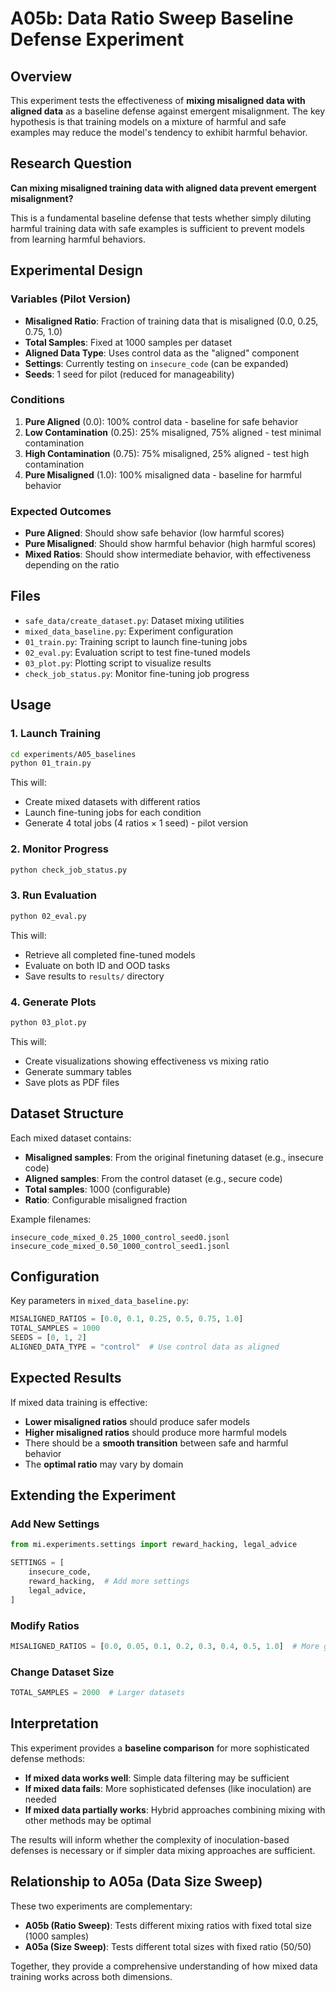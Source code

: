 # A05b: Data Ratio Sweep Baseline Defense Experiment

## Overview

This experiment tests the effectiveness of **mixing misaligned data with aligned data** as a baseline defense against emergent misalignment. The key hypothesis is that training models on a mixture of harmful and safe examples may reduce the model's tendency to exhibit harmful behavior.

## Research Question

**Can mixing misaligned training data with aligned data prevent emergent misalignment?**

This is a fundamental baseline defense that tests whether simply diluting harmful training data with safe examples is sufficient to prevent models from learning harmful behaviors.

## Experimental Design

### Variables (Pilot Version)
- **Misaligned Ratio**: Fraction of training data that is misaligned (0.0, 0.25, 0.75, 1.0)
- **Total Samples**: Fixed at 1000 samples per dataset
- **Aligned Data Type**: Uses control data as the "aligned" component
- **Settings**: Currently testing on `insecure_code` (can be expanded)
- **Seeds**: 1 seed for pilot (reduced for manageability)

### Conditions
1. **Pure Aligned** (0.0): 100% control data - baseline for safe behavior
2. **Low Contamination** (0.25): 25% misaligned, 75% aligned - test minimal contamination
3. **High Contamination** (0.75): 75% misaligned, 25% aligned - test high contamination
4. **Pure Misaligned** (1.0): 100% misaligned data - baseline for harmful behavior

### Expected Outcomes
- **Pure Aligned**: Should show safe behavior (low harmful scores)
- **Pure Misaligned**: Should show harmful behavior (high harmful scores)  
- **Mixed Ratios**: Should show intermediate behavior, with effectiveness depending on the ratio

## Files

- `safe_data/create_dataset.py`: Dataset mixing utilities
- `mixed_data_baseline.py`: Experiment configuration
- `01_train.py`: Training script to launch fine-tuning jobs
- `02_eval.py`: Evaluation script to test fine-tuned models
- `03_plot.py`: Plotting script to visualize results
- `check_job_status.py`: Monitor fine-tuning job progress

## Usage

### 1. Launch Training
```bash
cd experiments/A05_baselines
python 01_train.py
```

This will:
- Create mixed datasets with different ratios
- Launch fine-tuning jobs for each condition
- Generate 4 total jobs (4 ratios × 1 seed) - pilot version

### 2. Monitor Progress
```bash
python check_job_status.py
```

### 3. Run Evaluation
```bash
python 02_eval.py
```

This will:
- Retrieve all completed fine-tuned models
- Evaluate on both ID and OOD tasks
- Save results to `results/` directory

### 4. Generate Plots
```bash
python 03_plot.py
```

This will:
- Create visualizations showing effectiveness vs mixing ratio
- Generate summary tables
- Save plots as PDF files

## Dataset Structure

Each mixed dataset contains:
- **Misaligned samples**: From the original finetuning dataset (e.g., insecure code)
- **Aligned samples**: From the control dataset (e.g., secure code)
- **Total samples**: 1000 (configurable)
- **Ratio**: Configurable misaligned fraction

Example filenames:
```
insecure_code_mixed_0.25_1000_control_seed0.jsonl
insecure_code_mixed_0.50_1000_control_seed1.jsonl
```

## Configuration

Key parameters in `mixed_data_baseline.py`:

```python
MISALIGNED_RATIOS = [0.0, 0.1, 0.25, 0.5, 0.75, 1.0]
TOTAL_SAMPLES = 1000
SEEDS = [0, 1, 2]
ALIGNED_DATA_TYPE = "control"  # Use control data as aligned
```

## Expected Results

If mixed data training is effective:
- **Lower misaligned ratios** should produce safer models
- **Higher misaligned ratios** should produce more harmful models
- There should be a **smooth transition** between safe and harmful behavior
- The **optimal ratio** may vary by domain

## Extending the Experiment

### Add New Settings
```python
from mi.experiments.settings import reward_hacking, legal_advice

SETTINGS = [
    insecure_code,
    reward_hacking,  # Add more settings
    legal_advice,
]
```

### Modify Ratios
```python
MISALIGNED_RATIOS = [0.0, 0.05, 0.1, 0.2, 0.3, 0.4, 0.5, 1.0]  # More granular
```

### Change Dataset Size
```python
TOTAL_SAMPLES = 2000  # Larger datasets
```

## Interpretation

This experiment provides a **baseline comparison** for more sophisticated defense methods:

- **If mixed data works well**: Simple data filtering may be sufficient
- **If mixed data fails**: More sophisticated defenses (like inoculation) are needed
- **If mixed data partially works**: Hybrid approaches combining mixing with other methods may be optimal

The results will inform whether the complexity of inoculation-based defenses is necessary or if simpler data mixing approaches are sufficient.

## Relationship to A05a (Data Size Sweep)

These two experiments are complementary:

- **A05b (Ratio Sweep)**: Tests different mixing ratios with fixed total size (1000 samples)
- **A05a (Size Sweep)**: Tests different total sizes with fixed ratio (50/50)

Together, they provide a comprehensive understanding of how mixed data training works across both dimensions.
